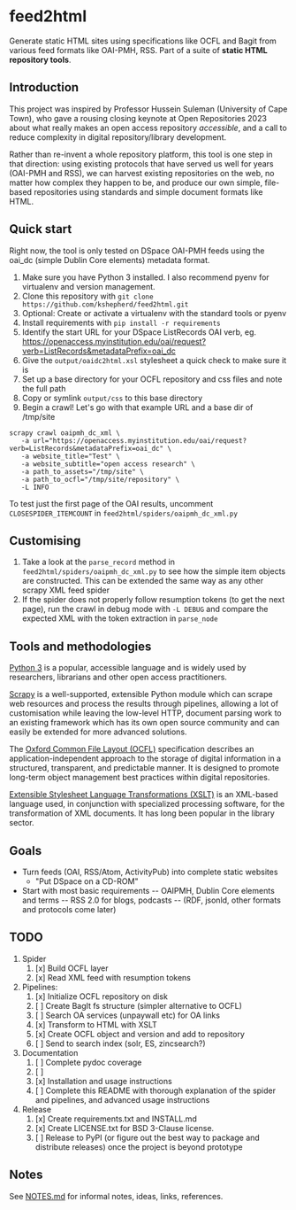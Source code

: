 # feed2html
Generate static HTML sites using specifications like OCFL and Bagit from various feed formats like OAI-PMH, RSS. Part of a suite of **static HTML repository tools**.

## Introduction

This project was inspired by Professor Hussein Suleman (University of Cape Town), who gave a rousing closing keynote at Open Repositories 2023 about what really makes an open access repository *accessible*, and a call to reduce complexity in digital repository/library development.

Rather than re-invent a whole repository platform, this tool is one step in that direction: using existing protocols that have served us well for years (OAI-PMH and RSS), we can harvest existing repositories on the web, no matter how complex they happen to be, and produce our own simple, file-based repositories using standards and simple document formats like HTML.


## Quick start

Right now, the tool is only tested on DSpace OAI-PMH feeds using the oai_dc (simple Dublin Core elements) metadata format.

1. Make sure you have Python 3 installed. I also recommend pyenv for virtualenv and version management.
1. Clone this repository with `git clone https://github.com/kshepherd/feed2html.git`
1. Optional: Create or activate a virtualenv with the standard tools or pyenv
1. Install requirements with `pip install -r requirements`
1. Identify the start URL for your DSpace ListRecords OAI verb, eg. https://openaccess.myinstitution.edu/oai/request?verb=ListRecords&metadataPrefix=oai_dc
1. Give the `output/oaidc2html.xsl` stylesheet a quick check to make sure it is 
1. Set up a base directory for your OCFL repository and css files and note the full path
1. Copy or symlink `output/css` to this base directory
1. Begin a crawl! Let's go with that example URL and a base dir of /tmp/site
```
scrapy crawl oaipmh_dc_xml \
   -a url="https://openaccess.myinstitution.edu/oai/request?verb=ListRecords&metadataPrefix=oai_dc" \
   -a website_title="Test" \
   -a website_subtitle="open access research" \
   -a path_to_assets="/tmp/site" \
   -a path_to_ocfl="/tmp/site/repository" \
   -L INFO
```

To test just the first page of the OAI results, uncomment `CLOSESPIDER_ITEMCOUNT` in `feed2html/spiders/oaipmh_dc_xml.py`

## Customising

1. Take a look at the `parse_record` method in `feed2html/spiders/oaipmh_dc_xml.py` to see how the simple item objects are constructed. This can be extended the same way as any other scrapy XML feed spider
1. If the spider does not properly follow resumption tokens (to get the next page), run the crawl in debug mode with `-L DEBUG` and compare the expected XML with the token extraction in `parse_node`

## Tools and methodologies

[Python 3](https://www.python.org/) is a popular, accessible language and is widely used by researchers, librarians and other open access practitioners.

[Scrapy](https://scrapy.org/) is a well-supported, extensible Python module which can scrape web resources and process the results through pipelines, allowing a lot of customisation while leaving the low-level HTTP, document parsing work to an existing framework which has its own open source community and can easily be extended for more advanced solutions.

The [Oxford Common File Layout (OCFL)](https://ocfl.io/) specification describes an application-independent approach to the storage of digital information in a structured, transparent, and predictable manner. It is designed to promote long-term object management best practices within digital repositories. 

[Extensible Stylesheet Language Transformations (XSLT)](https://developer.mozilla.org/en-US/docs/Web/XSLT) is an XML-based language used, in conjunction with specialized processing software, for the transformation of XML documents. It has long been popular in the library sector.

## Goals

- Turn feeds (OAI, RSS/Atom, ActivityPub) into complete static websites
    - "Put DSpace on a CD-ROM"
- Start with most basic requirements
-- OAIPMH, Dublin Core elements and terms
-- RSS 2.0 for blogs, podcasts
-- (RDF, jsonld, other formats and protocols come later)

## TODO

1. Spider
   1. [x] Build OCFL layer
   1. [x] Read XML feed with resumption tokens
1. Pipelines:
   1. [x] Initialize OCFL repository on disk
   2. [ ] Create BagIt fs structure (simpler alternative to OCFL)
   1. [ ] Search OA services (unpaywall etc) for OA links
   1. [x] Transform to HTML with XSLT
   1. [x] Create OCFL object and version and add to repository
   1. [ ] Send to search index (solr, ES, zincsearch?)
1. Documentation
   1. [ ] Complete pydoc coverage
   2. [ ]
   1. [x] Installation and usage instructions
   1. [ ] Complete this README with thorough explanation of the spider and pipelines, and advanced usage instructions
1. Release
   1. [x] Create requirements.txt and INSTALL.md
   2. [x] Create LICENSE.txt for BSD 3-Clause license.
   1. [ ] Release to PyPI (or figure out the best way to package and distribute releases) once the project is beyond prototype

## Notes

See [NOTES.md](NOTES.md) for informal notes, ideas, links, references. 
